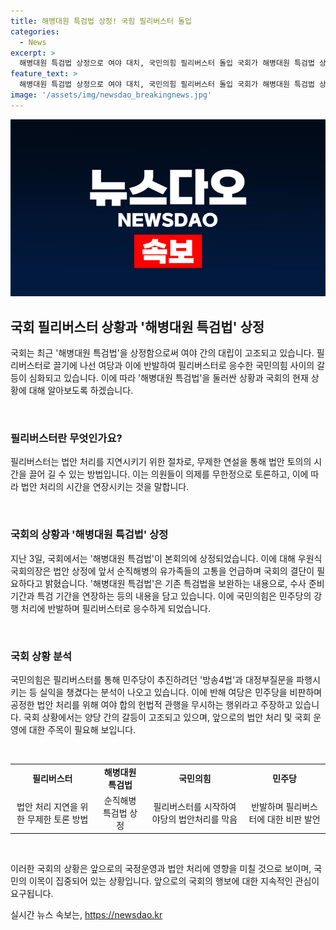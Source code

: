 ```yaml
---
title: 해병대원 특검법 상정! 국힘 필리버스터 돌입
categories:
  - News
excerpt: >
  해병대원 특검법 상정으로 여야 대치, 국민의힘 필리버스터 돌입 국회가 해병대원 특검법 상정으로 여야 간 대치가 고조되고 있다. 국민의힘은 필리버스터를 통해 여당의 법안 처리를 막으며 야당의 압박을 이어가고 있는데, 이로써 방송4법과 대정부질문 등을 파행시키는 등 실익을 챙기는 분석이 나온다. 국민의힘은 강행 처리에 반발하여 필리버스터에 나섰고, 야당은 종결 후 방송4법 처리를 통과시키고자 한다. 야당의 두번째 시도로 특검이 성사될지, 재표결로 무산될지 주목된다.
feature_text: >
  해병대원 특검법 상정으로 여야 대치, 국민의힘 필리버스터 돌입 국회가 해병대원 특검법 상정으로 여야 간 대치가 고조되고 있다. 국민의힘은 필리버스터를 통해 여당의 법안 처리를 막으며 야당의 압박을 이어가고 있는데, 이로써 방송4법과 대정부질문 등을 파행시키는 등 실익을 챙기는 분석이 나온다. 국민의힘은 강행 처리에 반발하여 필리버스터에 나섰고, 야당은 종결 후 방송4법 처리를 통과시키고자 한다. 야당의 두번째 시도로 특검이 성사될지, 재표결로 무산될지 주목된다.
image: '/assets/img/newsdao_breakingnews.jpg'
---
```


<p><img src="/assets/img/newsdao_breakingnews.jpg" alt="ontimetimes 속보" /></p>

<h2 data-ke-size="size26">국회 필리버스터 상황과 '해병대원 특검법' 상정</h2>

<p>국회는 최근 '해병대원 특검법'을 상정함으로써 여야 간의 대립이 고조되고 있습니다. 필리버스터로 끌기에 나선 여당과 이에 반발하여 필리버스터로 응수한 국민의힘 사이의 갈등이 심화되고 있습니다. 이에 따라 '해병대원 특검법'을 둘러싼 상황과 국회의 현재 상황에 대해 알아보도록 하겠습니다.</p>

<p data-ke-size="size16">&nbsp;</p>

<h3>필리버스터란 무엇인가요?</h3>

<p>필리버스터는 법안 처리를 지연시키기 위한 절차로, 무제한 연설을 통해 법안 토의의 시간을 끌어 길 수 있는 방법입니다. 이는 의원들이 의제를 무한정으로 토론하고, 이에 따라 법안 처리의 시간을 연장시키는 것을 말합니다. </p>

<p data-ke-size="size16">&nbsp;</p>

<h3>국회의 상황과 '해병대원 특검법' 상정</h3>

<p>지난 3일, 국회에서는 '해병대원 특검법'이 본회의에 상정되었습니다. 이에 대해 우원식 국회의장은 법안 상정에 앞서 순직해병의 유가족들의 고통을 언급하며 국회의 결단이 필요하다고 밝혔습니다. '해병대원 특검법'은 기존 특검법을 보완하는 내용으로, 수사 준비기간과 특검 기간을 연장하는 등의 내용을 담고 있습니다. 이에 국민의힘은 민주당의 강행 처리에 반발하며 필리버스터로 응수하게 되었습니다.</p>

<p data-ke-size="size16">&nbsp;</p>

<h3>국회 상황 분석</h3>

<p>국민의힘은 필리버스터를 통해 민주당이 추진하려던 '방송4법'과 대정부질문을 파행시키는 등 실익을 챙겼다는 분석이 나오고 있습니다. 이에 반해 여당은 민주당을 비판하며 공정한 법안 처리를 위해 여야 합의 헌법적 관행을 무시하는 행위라고 주장하고 있습니다. 국회 상황에서는 양당 간의 갈등이 고조되고 있으며, 앞으로의 법안 처리 및 국회 운영에 대한 주목이 필요해 보입니다.</p>

<p data-ke-size="size16">&nbsp;</p>

<table>
  <tr>
    <td style="text-align: center; height: 17px;"><b>필리버스터</b></td>
    <td style="text-align: center; height: 17px;"><b>해병대원 특검법</b></td>
    <td style="text-align: center; height: 17px;"><b>국민의힘</b></td>
    <td style="text-align: center; height: 17px;"><b>민주당</b></td>
  </tr>
  <tr>
    <td style="text-align: center; height: 17px;">법안 처리 지연을 위한 무제한 토론 방법</td>
    <td style="text-align: center; height: 17px;">순직해병 특검법 상정</td>
    <td style="text-align: center; height: 17px;">필리버스터를 시작하여 야당의 법안처리를 막음</td>
    <td style="text-align: center; height: 17px;">반발하며 필리버스터에 대한 비판 발언</td>
  </tr>
</table>

<p data-ke-size="size16">&nbsp;</p>

<p>이러한 국회의 상황은 앞으로의 국정운영과 법안 처리에 영향을 미칠 것으로 보이며, 국민의 이목이 집중되어 있는 상황입니다. 앞으로의 국회의 행보에 대한 지속적인 관심이 요구됩니다.</p>
실시간 뉴스 속보는, <a href="https://newsdao.kr" rel="dofollow">https://newsdao.kr</a>



